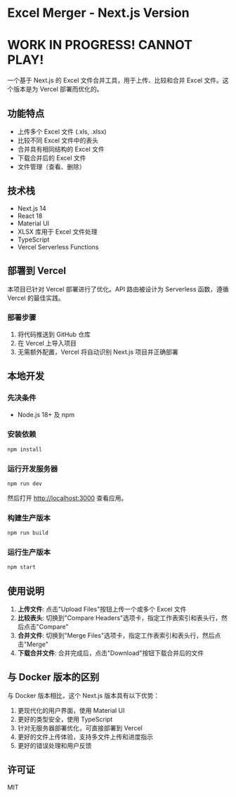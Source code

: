 # Excel Merger - Next.js Version

# WORK IN PROGRESS! CANNOT PLAY! 

一个基于 Next.js 的 Excel 文件合并工具，用于上传、比较和合并 Excel 文件。这个版本是为 Vercel 部署而优化的。

## 功能特点

- 上传多个 Excel 文件 (.xls, .xlsx)
- 比较不同 Excel 文件中的表头
- 合并具有相同结构的 Excel 文件
- 下载合并后的 Excel 文件
- 文件管理（查看、删除）

## 技术栈

- Next.js 14
- React 18
- Material UI
- XLSX 库用于 Excel 文件处理
- TypeScript
- Vercel Serverless Functions

## 部署到 Vercel

本项目已针对 Vercel 部署进行了优化。API 路由被设计为 Serverless 函数，遵循 Vercel 的最佳实践。

### 部署步骤

1. 将代码推送到 GitHub 仓库
2. 在 Vercel 上导入项目
3. 无需额外配置，Vercel 将自动识别 Next.js 项目并正确部署

## 本地开发

### 先决条件

- Node.js 18+ 及 npm

### 安装依赖

```bash
npm install
```

### 运行开发服务器

```bash
npm run dev
```

然后打开 [http://localhost:3000](http://localhost:3000) 查看应用。

### 构建生产版本

```bash
npm run build
```

### 运行生产版本

```bash
npm start
```

## 使用说明

1. **上传文件**: 点击"Upload Files"按钮上传一个或多个 Excel 文件
2. **比较表头**: 切换到"Compare Headers"选项卡，指定工作表索引和表头行，然后点击"Compare"
3. **合并文件**: 切换到"Merge Files"选项卡，指定工作表索引和表头行，然后点击"Merge"
4. **下载合并文件**: 合并完成后，点击"Download"按钮下载合并后的文件

## 与 Docker 版本的区别

与 Docker 版本相比，这个 Next.js 版本具有以下优势：

1. 更现代化的用户界面，使用 Material UI
2. 更好的类型安全，使用 TypeScript
3. 针对无服务器部署优化，可直接部署到 Vercel
4. 更好的文件上传体验，支持多文件上传和进度指示
5. 更好的错误处理和用户反馈

## 许可证

MIT 